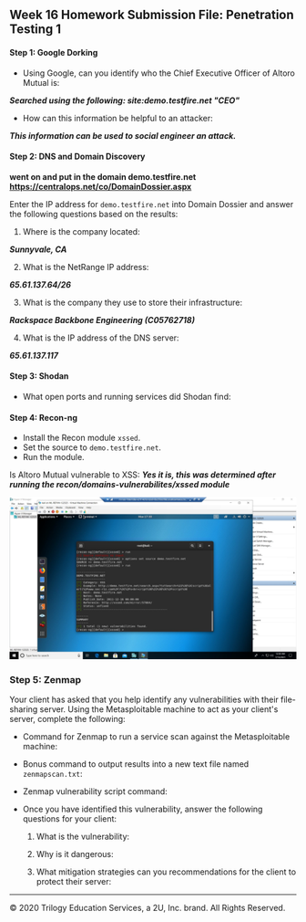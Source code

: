 ## Week 16 Homework Submission File: Penetration Testing 1

#### Step 1: Google Dorking


- Using Google, can you identify who the Chief Executive Officer of Altoro Mutual is:

**_Searched using the following: site:demo.testfire.net "CEO"_**

- How can this information be helpful to an attacker:

**_This information can be used to social engineer an attack._**


#### Step 2: DNS and Domain Discovery

**went on and put in the domain demo.testfire.net https://centralops.net/co/DomainDossier.aspx**

Enter the IP address for `demo.testfire.net` into Domain Dossier and answer the following questions based on the results:

  1. Where is the company located: 

  **_Sunnyvale, CA_**

  2. What is the NetRange IP address:

  **_65.61.137.64/26_**

  3. What is the company they use to store their infrastructure:

  **_Rackspace Backbone Engineering (C05762718)_**

  4. What is the IP address of the DNS server:

  **_65.61.137.117_**
  
#### Step 3: Shodan

- What open ports and running services did Shodan find:

#### Step 4: Recon-ng

- Install the Recon module `xssed`. 
- Set the source to `demo.testfire.net`. 
- Run the module. 

Is Altoro Mutual vulnerable to XSS: **_Yes it is, this was determined after running the recon/domains-vulnerabilites/xssed module_**

![recon-ng](16-Penetration-Testing/Homework/images/recon-ng.jpg)

### Step 5: Zenmap

Your client has asked that you help identify any vulnerabilities with their file-sharing server. Using the Metasploitable machine to act as your client's server, complete the following:

- Command for Zenmap to run a service scan against the Metasploitable machine: 
 
- Bonus command to output results into a new text file named `zenmapscan.txt`:

- Zenmap vulnerability script command: 

- Once you have identified this vulnerability, answer the following questions for your client:
  1. What is the vulnerability:

  2. Why is it dangerous:

  3. What mitigation strategies can you recommendations for the client to protect their server:

---
© 2020 Trilogy Education Services, a 2U, Inc. brand. All Rights Reserved.  

